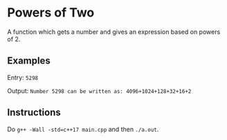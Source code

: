 # Powers of Two
A function which gets a number and gives an expression based on powers of 2.

## Examples
Entry: `5298` 

Output: `Number 5298 can be written as: 4096+1024+128+32+16+2`


## Instructions
Do `g++ -Wall -std=c++17 main.cpp` and then `./a.out`.
